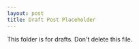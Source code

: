```yaml
---
layout: post
title: Draft Post Placeholder
---
```


This folder is for drafts. Don't delete this file.
